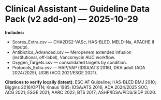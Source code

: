 
# Clinical Assistant — Guideline Data Pack (v2 add-on) — 2025-10-29

**Includes:**
- Scores_Extra.csv — CHA2DS2-VASc, HAS-BLED, MELD-Na, APACHE II (inputs).
- Antibiotics_Advanced.csv — Meropenem extended infusion (institutional, off-label), Vancomycin AUC workflow.
- Oxygen_Targets.csv — consolidated targets by condition.
- Protocols_Extra.csv — HAP/VAP (IDSA/ATS 2016), DKA adult (ADA 2024/2025), UGIB (ACG 2021/ESGE 2021).

**Citations to verify locally (latest):**
ESC AF Guideline; HAS-BLED BMJ 2010; Biggins 2016/OPTN; Knaus 1985; IDSA/ATS 2016; ADA 2024/2025 SOC; ACG 2021; ESGE 2021; AARC 2022; BTS 2017; ASHP/IDSA/PIDS/SIDP 2020.
